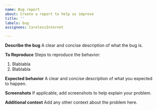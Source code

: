 ```yaml
---
name: Bug report
about: Create a report to help us improve
title: ''
labels: bug
assignees: CarelessInternet

---
```


**Describe the bug**
A clear and concise description of what the bug is.

**To Reproduce**
Steps to reproduce the behavior:
1. Blablabla
2. Blablabla

**Expected behavior**
A clear and concise description of what you expected to happen.

**Screenshots**
If applicable, add screenshots to help explain your problem.

**Additional context**
Add any other context about the problem here.
